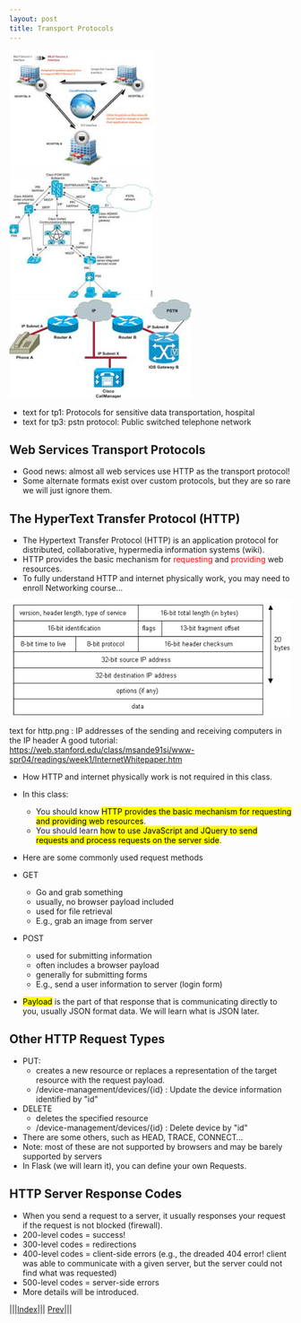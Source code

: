 ```yaml
---
layout: post
title: Transport Protocols
---
```

![](tp1.png)
![](tp2.png)
![](tp3.png)
* text for tp1: Protocols for sensitive data transportation, hospital
* text for tp3: pstn protocol: Public switched telephone network

## Web Services Transport Protocols

* Good news: almost all web services use HTTP as the transport protocol!
* Some alternate formats exist over custom protocols, but they are so rare we will just ignore them.


## The HyperText Transfer Protocol (HTTP)

* The Hypertext Transfer Protocol (HTTP) is an application protocol for distributed, collaborative, hypermedia information systems (wiki).
* HTTP provides the basic mechanism for <font color=red>requesting</font> and <font color=red>providing</font> web resources.
* To fully understand HTTP and internet physically work, you may need to enroll Networking course…


![](http.png)

text for http.png : IP addresses of the sending and receiving computers in the IP header
A good tutorial: https://web.stanford.edu/class/msande91si/www-spr04/readings/week1/InternetWhitepaper.htm

* How HTTP and internet physically work is not required in this class. 
* In this class:
  * You should know <mark>HTTP provides the basic mechanism for requesting and providing web resources</mark>.
  * You should learn <mark> how to use JavaScript and JQuery to send requests and process requests on the server side</mark>.

* Here are some commonly used request methods 
* GET
  * Go and grab something
  * usually, no browser payload included
  * used for file retrieval
  * E.g., grab an image from server
* POST
  * used for submitting information
  * often includes a browser payload
  * generally for submitting forms
  * E.g., send a user information to server (login form)
* <mark>Payload</mark> is the part of that response that is communicating directly to you, usually JSON format data. We will learn what is JSON later.


## Other HTTP Request Types

* PUT: 
  * creates a new resource or replaces a representation of the target resource with the request payload.
  * /device-management/devices/{id} : Update the device information identified by "id"
* DELETE
  * deletes the specified resource
  * /device-management/devices/{id} : Delete device by "id"
* There are some others, such as HEAD, TRACE, CONNECT…
* Note: most of these are not supported by browsers and may be barely supported by servers
* In Flask (we will learn it), you can define your own Requests.

## HTTP Server Response Codes

* When you send a request to a server, it usually responses your request if the request is not blocked (firewall).
* 200-level codes = success!
* 300-level codes = redirections
* 400-level codes = client-side errors (e.g., the dreaded 404 error! client was able to communicate with a given server, but the server could not find what was requested)
* 500-level codes = server-side errors
* More details will be introduced.

|||[Index](../../)||| [Prev](../file5/)|||










